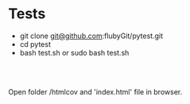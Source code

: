 # Tests

- git clone git@github.com:flubyGit/pytest.git<br>
- cd pytest<br>
- bash test.sh or sudo bash test.sh<br>
<br>
<br>

Open folder /htmlcov and 'index.html' file in browser.

